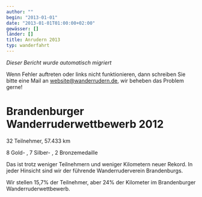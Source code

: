 ```yaml
---
author: ""
begin: "2013-01-01"
date: "2013-01-01T01:00:00+02:00"
gewässer: []
länder: []
title: Anrudern 2013
typ: wanderfahrt
---
```



*Dieser Bericht wurde automatisch migriert*

Wenn Fehler auftreten oder links nicht funktionieren, dann schreiben Sie bitte eine Mail an website@wanderrudern.de, wir beheben das Problem gerne!



# Brandenburger Wanderruderwettbewerb 2012


32 Teilnehmer, 57.433 km

8 Gold- , 7 Silber- , 2 Bronzemedaille

Das ist trotz weniger Teilnehmern und weniger Kilometern neuer Rekord. In jeder Hinsicht sind wir der führende Wanderruderverein Brandenburgs.

Wir stellen 15,7% der Teilnehmer, aber 24% der Kilometer im Brandenburger Wanderruderwettbewerb.